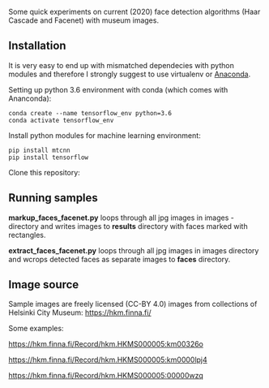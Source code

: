 Some quick experiments on current (2020) face detection algorithms (Haar Cascade and Facenet) with museum images. 

## Installation

It is very easy to end up with mismatched dependecies with python modules and therefore I strongly suggest to use virtualenv or [Anaconda](https://www.anaconda.com/products/individual). 

Setting up python 3.6 environment with conda (which comes with Ananconda):

	conda create --name tensorflow_env python=3.6
	conda activate tensorflow_env

Install python modules for machine learning environment:

	pip install mtcnn
	pip install tensorflow

Clone this repository:

## Running samples

**markup_faces_facenet.py** loops through all jpg images in images -directory and writes images to **results** directory with faces marked with rectangles.

**extract_faces_facenet.py** loops through all jpg images in images directory and wcrops detected faces as separate images to **faces** directory.

## Image source

Sample images are freely licensed (CC-BY 4.0) images from collections of Helsinki City Museum: https://hkm.finna.fi/

Some examples:

https://hkm.finna.fi/Record/hkm.HKMS000005:km00326o

https://hkm.finna.fi/Record/hkm.HKMS000005:km0000lpj4

https://hkm.finna.fi/Record/hkm.HKMS000005:00000wzq









